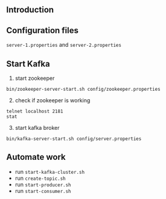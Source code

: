 ## Introduction

## Configuration files
`server-1.properties` and `server-2.properties`

## Start Kafka
1. start zookeeper
```
bin/zookeeper-server-start.sh config/zookeeper.properties
```

2. check if zookeeper is working
```
telnet localhost 2181
stat
```

3. start kafka broker
```
bin/kafka-server-start.sh config/server.properties
```

## Automate work
- run `start-kafka-cluster.sh`
- run `create-topic.sh`
- run `start-producer.sh`
- run `start-consumer.sh`
